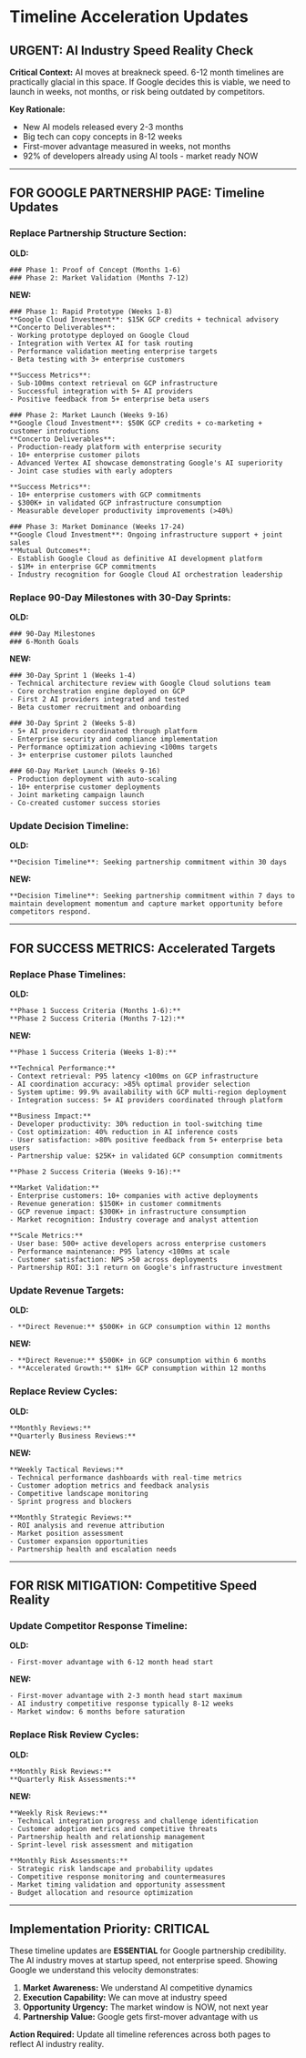 # Timeline Acceleration Updates

## URGENT: AI Industry Speed Reality Check

**Critical Context:** AI moves at breakneck speed. 6-12 month timelines are practically glacial in this space. If Google decides this is viable, we need to launch in weeks, not months, or risk being outdated by competitors.

**Key Rationale:**
- New AI models released every 2-3 months
- Big tech can copy concepts in 8-12 weeks  
- First-mover advantage measured in weeks, not months
- 92% of developers already using AI tools - market ready NOW

---

## FOR GOOGLE PARTNERSHIP PAGE: Timeline Updates

### **Replace Partnership Structure Section:**

**OLD:** 
```
### Phase 1: Proof of Concept (Months 1-6)
### Phase 2: Market Validation (Months 7-12)
```

**NEW:**
```
### Phase 1: Rapid Prototype (Weeks 1-8)
**Google Cloud Investment**: $15K GCP credits + technical advisory
**Concerto Deliverables**:
- Working prototype deployed on Google Cloud
- Integration with Vertex AI for task routing
- Performance validation meeting enterprise targets
- Beta testing with 3+ enterprise customers

**Success Metrics**:
- Sub-100ms context retrieval on GCP infrastructure
- Successful integration with 5+ AI providers
- Positive feedback from 5+ enterprise beta users

### Phase 2: Market Launch (Weeks 9-16)
**Google Cloud Investment**: $50K GCP credits + co-marketing + customer introductions
**Concerto Deliverables**:
- Production-ready platform with enterprise security
- 10+ enterprise customer pilots
- Advanced Vertex AI showcase demonstrating Google's AI superiority
- Joint case studies with early adopters

**Success Metrics**:
- 10+ enterprise customers with GCP commitments
- $300K+ in validated GCP infrastructure consumption
- Measurable developer productivity improvements (>40%)

### Phase 3: Market Dominance (Weeks 17-24)
**Google Cloud Investment**: Ongoing infrastructure support + joint sales
**Mutual Outcomes**:
- Establish Google Cloud as definitive AI development platform
- $1M+ in enterprise GCP commitments
- Industry recognition for Google Cloud AI orchestration leadership
```

### **Replace 90-Day Milestones with 30-Day Sprints:**

**OLD:**
```
### 90-Day Milestones
### 6-Month Goals
```

**NEW:**
```
### 30-Day Sprint 1 (Weeks 1-4)
- Technical architecture review with Google Cloud solutions team
- Core orchestration engine deployed on GCP
- First 2 AI providers integrated and tested
- Beta customer recruitment and onboarding

### 30-Day Sprint 2 (Weeks 5-8)
- 5+ AI providers coordinated through platform
- Enterprise security and compliance implementation
- Performance optimization achieving <100ms targets
- 3+ enterprise customer pilots launched

### 60-Day Market Launch (Weeks 9-16)
- Production deployment with auto-scaling
- 10+ enterprise customer deployments
- Joint marketing campaign launch
- Co-created customer success stories
```

### **Update Decision Timeline:**

**OLD:**
```
**Decision Timeline**: Seeking partnership commitment within 30 days
```

**NEW:**
```
**Decision Timeline**: Seeking partnership commitment within 7 days to maintain development momentum and capture market opportunity before competitors respond.
```

---

## FOR SUCCESS METRICS: Accelerated Targets

### **Replace Phase Timelines:**

**OLD:**
```
**Phase 1 Success Criteria (Months 1-6):**
**Phase 2 Success Criteria (Months 7-12):**
```

**NEW:**
```
**Phase 1 Success Criteria (Weeks 1-8):**

**Technical Performance:**
- Context retrieval: P95 latency <100ms on GCP infrastructure
- AI coordination accuracy: >85% optimal provider selection
- System uptime: 99.9% availability with GCP multi-region deployment
- Integration success: 5+ AI providers coordinated through platform

**Business Impact:**
- Developer productivity: 30% reduction in tool-switching time
- Cost optimization: 40% reduction in AI inference costs
- User satisfaction: >80% positive feedback from 5+ enterprise beta users
- Partnership value: $25K+ in validated GCP consumption commitments

**Phase 2 Success Criteria (Weeks 9-16):**

**Market Validation:**
- Enterprise customers: 10+ companies with active deployments
- Revenue generation: $150K+ in customer commitments
- GCP revenue impact: $300K+ in infrastructure consumption
- Market recognition: Industry coverage and analyst attention

**Scale Metrics:**
- User base: 500+ active developers across enterprise customers
- Performance maintenance: P95 latency <100ms at scale
- Customer satisfaction: NPS >50 across deployments
- Partnership ROI: 3:1 return on Google's infrastructure investment
```

### **Update Revenue Targets:**

**OLD:**
```
- **Direct Revenue:** $500K+ in GCP consumption within 12 months
```

**NEW:**
```
- **Direct Revenue:** $500K+ in GCP consumption within 6 months
- **Accelerated Growth:** $1M+ GCP consumption within 12 months
```

### **Replace Review Cycles:**

**OLD:**
```
**Monthly Reviews:**
**Quarterly Business Reviews:**
```

**NEW:**
```
**Weekly Tactical Reviews:**
- Technical performance dashboards with real-time metrics
- Customer adoption metrics and feedback analysis
- Competitive landscape monitoring
- Sprint progress and blockers

**Monthly Strategic Reviews:**
- ROI analysis and revenue attribution
- Market position assessment
- Customer expansion opportunities
- Partnership health and escalation needs
```

---

## FOR RISK MITIGATION: Competitive Speed Reality

### **Update Competitor Response Timeline:**

**OLD:**
```
- First-mover advantage with 6-12 month head start
```

**NEW:**
```
- First-mover advantage with 2-3 month head start maximum
- AI industry competitive response typically 8-12 weeks
- Market window: 6 months before saturation
```

### **Replace Risk Review Cycles:**

**OLD:**
```
**Monthly Risk Reviews:**
**Quarterly Risk Assessments:**
```

**NEW:**
```
**Weekly Risk Reviews:**
- Technical integration progress and challenge identification
- Customer adoption metrics and competitive threats
- Partnership health and relationship management
- Sprint-level risk assessment and mitigation

**Monthly Risk Assessments:**
- Strategic risk landscape and probability updates
- Competitive response monitoring and countermeasures
- Market timing validation and opportunity assessment
- Budget allocation and resource optimization
```

---

## **Implementation Priority: CRITICAL**

These timeline updates are **ESSENTIAL** for Google partnership credibility. The AI industry moves at startup speed, not enterprise speed. Showing Google we understand this velocity demonstrates:

1. **Market Awareness:** We understand AI competitive dynamics
2. **Execution Capability:** We can move at industry speed
3. **Opportunity Urgency:** The market window is NOW, not next year
4. **Partnership Value:** Google gets first-mover advantage with us

**Action Required:** Update all timeline references across both pages to reflect AI industry reality.